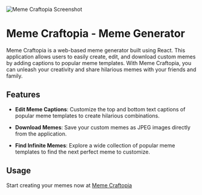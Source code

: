 ![Meme Craftopia Screenshot](https://i.postimg.cc/VLG2t0JQ/Screenshot-2023-08-19-011658.png)
# Meme Craftopia - Meme Generator

Meme Craftopia is a web-based meme generator built using React. This application allows users to easily create, edit, and download custom memes by adding captions to popular meme templates. With Meme Craftopia, you can unleash your creativity and share hilarious memes with your friends and family.

## Features

- **Edit Meme Captions**: Customize the top and bottom text captions of popular meme templates to create hilarious combinations.

- **Download Memes**: Save your custom memes as JPEG images directly from the application.

- **Find Infinite Memes**: Explore a wide collection of popular meme templates to find the next perfect meme to customize.

## Usage
Start creating your memes now at [Meme Craftopia](https://memecraftopia-by-aman.netlify.app/)
